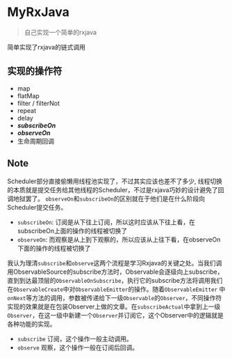 # MyRxJava

> 自己实现一个简单的rxjava

简单实现了rxjava的链式调用

## 实现的操作符

- map
- flatMap
- filter / filterNot
- repeat
- delay
- ***subscribeOn***
- ***observeOn***
- 生命周期回调

## Note

Scheduler部分直接偷懒用线程池实现了，不过其实应该也差不了多少, 线程切换的本质就是提交任务给其他线程的Scheduler，不过是rxjava巧妙的设计避免了回调地狱罢了。
`observeOn`和`subscribeOn`的区别就在于他们是在什么阶段向Scheduler提交任务。

- `subscribeOn`: 订阅是从下往上订阅，所以这时应该从下往上看，在subscribeOn上面的操作的线程被切换了
- `observeOn`: 而观察是从上到下观察的，所以应该从上往下看，在observeOn下面的操作的线程被切换了

我认为理清`subscribe`和`observe`这两个流程是学习Rxjava的关键之处。当我们调用ObservableSource的subscribe方法时，Observable会逐级向上subscribe，
直到到达最顶层的`ObservableOnSubscribe`，执行它的subscribe方法将调用我们在`ObservableCreate`中对`ObservableEmitter`的操作。随着`ObservableEmitter`
中`onNext`等方法的调用，参数被传递给下一级`Observable`的`Observer`，不同操作符实现的效果就是在包装Observer上做的文章。在`subscribeActual`中拿到上一级
`Observer`，在这一级中新建一个`Observer`并订阅它，这个Observer中的逻辑就是各种功能的实现。

- `subscribe` 订阅，这个操作一般主动调用。
- `observe` 观察，这个操作一般在订阅后回调。
